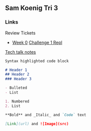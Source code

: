 ## Sam Koenig Tri 3

### Links
Review Tickets
* [Week 0](https://github.com/samkoenig9/sam-tri3/issues/1)
[Challenge 1 Repl](https://replit.com/@SamKoenig/challenge-1#Main.java)

[Tech talk notes](https://github.com/samkoenig9/sam-tri3/wiki/Tech-Talks)

```markdown
Syntax highlighted code block

# Header 1
## Header 2
### Header 3

- Bulleted
- List

1. Numbered
2. List

**Bold** and _Italic_ and `Code` text

[Link](url) and ![Image](src)
```
